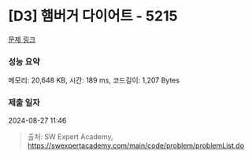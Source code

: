 # [D3] 햄버거 다이어트 - 5215 

[문제 링크](https://swexpertacademy.com/main/code/problem/problemDetail.do?contestProbId=AWT-lPB6dHUDFAVT) 

### 성능 요약

메모리: 20,648 KB, 시간: 189 ms, 코드길이: 1,207 Bytes

### 제출 일자

2024-08-27 11:46



> 출처: SW Expert Academy, https://swexpertacademy.com/main/code/problem/problemList.do